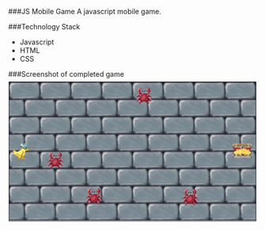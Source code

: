 ###JS Mobile Game
A javascript mobile game.

###Technology Stack
* Javascript
* HTML
* CSS

###Screenshot of completed game
![js_game](/30_sprites/images/game.png)

